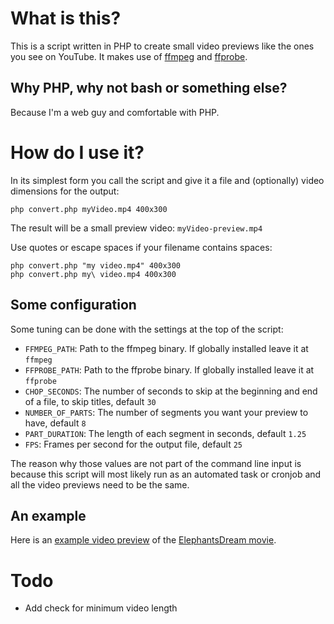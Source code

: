 # What is this?
This is a script written in PHP to create small video previews like the ones you see on YouTube. It makes use of [ffmpeg](https://ffmpeg.org/) and [ffprobe](https://ffmpeg.org/ffprobe.html).

## Why PHP, why not bash or something else?
Because I'm a web guy and comfortable with PHP.

# How do I use it?
In its simplest form you call the script and give it a file and (optionally) video dimensions for the output:
```
php convert.php myVideo.mp4 400x300
```
The result will be a small preview video: `myVideo-preview.mp4`

Use quotes or escape spaces if your filename contains spaces:
```
php convert.php "my video.mp4" 400x300
php convert.php my\ video.mp4 400x300
```
## Some configuration
Some tuning can be done with the settings at the top of the script:

* `FFMPEG_PATH`: Path to the ffmpeg binary. If globally installed leave it at `ffmpeg`
* `FFPROBE_PATH`: Path to the ffprobe binary. If globally installed leave it at `ffprobe`
* `CHOP_SECONDS`: The number of seconds to skip at the beginning and end of a file, to skip titles, default `30`
* `NUMBER_OF_PARTS`: The number of segments you want your preview to have, default `8`
* `PART_DURATION`: The length of each segment in seconds, default `1.25`
* `FPS`: Frames per second for the output file, default `25`

The reason why those values are not part of the command line input is because this script will most likely run as an automated task or cronjob and all the video previews need to be the same.

## An example
Here is an [example video preview](https://k00.fr/videopreview) of the [ElephantsDream movie](https://commondatastorage.googleapis.com/gtv-videos-bucket/sample/ElephantsDream.mp4).

# Todo
* Add check for minimum video length
